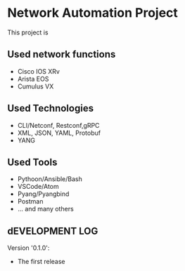 # Network Automation Project
This project is

## Used network functions
- Cisco IOS XRv
- Arista EOS
- Cumulus VX

## Used Technologies 
- CLI/Netconf, Restconf,gRPC
- XML, JSON, YAML, Protobuf
- YANG

## Used Tools
- Pythoon/Ansible/Bash
- VSCode/Atom
- Pyang/Pyangbind
- Postman
- ... and many others

## dEVELOPMENT LOG
Version '0.1.0':
- The first release
